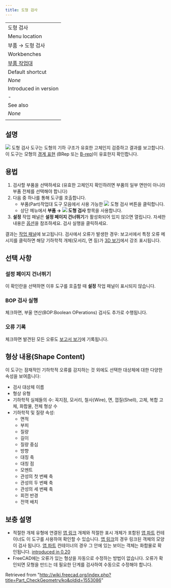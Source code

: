 ```yaml
---
title: 도형 검사
---
```

|  |
| --- |
| 도형 검사‏‎ |
| Menu location |
| 부품 → 도형 검사 |
| Workbenches |
| [부품 작업대](/Part_Workbench/ko "Part Workbench/ko") |
| Default shortcut |
| *None* |
| Introduced in version |
| - |
| See also |
| *None* |
|  |

## 설명

![](/images/Part_CheckGeometry.svg) 도형 검사 도구는 도형의 기하 구조가 유효한 고체인지 검증하고 결과를 보고합니다. 이 도구는 모형의 [경계 표현](https://en.wikipedia.org/wiki/Boundary_representation) (BRep 또는 [B-rep](/Glossary#B "Glossary"))이 유효한지 확인합니다.

## 용법

1. 검사할 부품을 선택하세요 (유효한 고체인지 확인하려면 부품의 일부 면만이 아니라 부품 전체를 선택해야 합니다)
2. 다음 중 하나를 통해 도구를 호출합니다.
   * 부품(Part)작업대 도구 모음에서 사용 가능한 ![](/images/Part_CheckGeometry.svg) 도형 검사 버튼을 클릭합니다.
   * 상단 메뉴에서 **부품 → ![](/images/Part_CheckGeometry.svg) 도형 검사** 항목을 사용합니다.
3. **설정** 작업 패널은 **설정 페이지 건너뛰기**가 활성화되어 있지 않으면 열립니다. 자세한 내용은 [옵션](#Options)을 참조하세요. 검사 실행을 클릭하세요.

결과는 [작업 패널](/Task_panel/ko "Task panel/ko")에 보고됩니다. 검사에서 오류가 발생한 경우: 보고서에서 특정 오류 메시지를 클릭하면 해당 기하학적 개체(모서리, 면 등)가 [3D 보기](/3D_view/ko "3D view/ko")에서 강조 표시됩니다.

## 선택 사항

### 설정 페이지 건너뛰기

이 확인란을 선택하면 이후 도구를 호출할 때 **설정** 작업 패널이 표시되지 않습니다.

### BOP 검사 실행

체크하면, 부울 연산(BOP:Boolean OPerations) 검사도 추가로 수행됩니다.

### 오류 기록

체크하면 발견된 모든 오류도 [보고서 보기](/index.php?title=Report_view/ko&action=edit&redlink=1 "Report view/ko (page does not exist)")에 기록됩니다.

## 형상 내용(Shape Content)

이 도구는 잠재적인 기하학적 오류를 감지하는 것 외에도 선택한 대상체에 대한 다양한 속성을 보여줍니다:

* 검사 대상체 이름
* 형상 유형
* 기하학적 실체들의 수: 꼭지점, 모서리, 철사(Wire), 면, 껍질(Shell), 고체, 복합 고체, 화합물, 전체 형상 수
* 기하학적 및 질량 속성:
  + 면적
  + 부피
  + 질량
  + 길이
  + 질량 중심
  + 방향
  + 대칭 축
  + 대칭 점
  + 모멘트
  + 관성의 첫 번째 축
  + 관성의 두 번째 축
  + 관성의 세 번째 축
  + 회전 반경
  + 전역 배치

## 보충 설명

* 적절한 개체 유형에 연결된 [앱 링크](/index.php?title=App_Link/ko&action=edit&redlink=1 "App Link/ko (page does not exist)") 개체와 적절한 표시 개체가 포함된 [앱 파트](/index.php?title=App_Part/ko&action=edit&redlink=1 "App Part/ko (page does not exist)") 컨테이너도 이 도구를 사용하여 확인할 수 있습니다. [앱 링크](/index.php?title=App_Link/ko&action=edit&redlink=1 "App Link/ko (page does not exist)")의 경우 링크된 객체의 모양이 검사 됩니다. [앱 파트](/index.php?title=App_Part/ko&action=edit&redlink=1 "App Part/ko (page does not exist)") 컨테이너의 경우 그 안에 있는 보이는 객체는 화합물로 확인됩니다. [introduced in 0.20](/Release_notes_0.20 "Release notes 0.20")
* FreeCAD에는 오류가 있는 형상을 자동으로 수정하는 방법이 없습니다. 오류가 확인되면 모형을 만드는 데 필요한 단계를 검사하여 수동으로 수정해야 합니다.

Retrieved from "<http://wiki.freecad.org/index.php?title=Part_CheckGeometry/ko&oldid=1553086>"